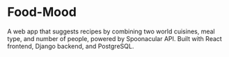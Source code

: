 # Food-Mood
A web app that suggests recipes by combining two world cuisines, meal type, and number of people, powered by Spoonacular API. Built with React frontend, Django backend, and PostgreSQL.
